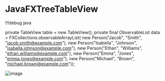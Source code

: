 # JavaFXTreeTableView

!!!debug java

private TableView<Person> table = new TableView<Person>();
    private final ObservableList<Person> data =
            FXCollections.observableArrayList(
            new Person("Jacob", "Smith", "jacob.smith@example.com"),
            new Person("Isabella", "Johnson", "isabella.johnson@example.com"),
            new Person("Ethan", "Williams", "ethan.williams@example.com"),
            new Person("Emma", "Jones", "emma.jones@example.com"),
            new Person("Michael", "Brown", "michael.brown@example.com"));

![image](https://user-images.githubusercontent.com/100700381/214095814-f612c88b-6e71-43f7-a7cc-541dbb14e8e9.png)

